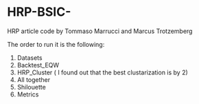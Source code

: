 # HRP-BSIC-
HRP article code by Tommaso Marrucci and Marcus Trotzemberg

The order to run it is the following:
1) Datasets
2) Backtest_EQW
3) HRP_Cluster ( I found out that the best clustarization is by 2)
4) All together
5) Shilouette
6) Metrics
